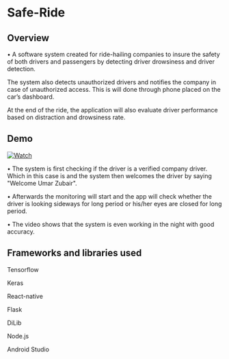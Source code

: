 # Safe-Ride

## Overview
•	A software system created for ride-hailing companies to insure the safety of both drivers and passengers by detecting driver drowsiness and driver detection. 

The system also detects unauthorized drivers and notifies the company in case of unauthorized access. This is will done through phone placed on the car’s dashboard. 

At the end of the ride, the application will also evaluate driver performance based on distraction and drowsiness rate.

## Demo
[![Watch](https://i.imgur.com/FUxCPvE.png)](https://www.youtube.com/watch?v=cty9xi8G9kk)


•	The system is first checking if the driver is a verified company driver. Which in this case is and the system then welcomes the driver by saying "Welcome Umar Zubair".

•	Afterwards the monitoring will start and the app will check whether the driver is looking sideways for long period or his/her eyes are closed for long period. 

•	The video shows that the system is even working in the night with good accuracy.

## Frameworks and libraries used
Tensorflow 

Keras

React-native

Flask

DiLib

Node.js

Android Studio

